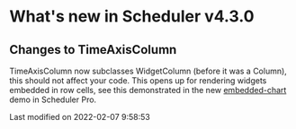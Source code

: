 # What's new in Scheduler v4.3.0

## Changes to TimeAxisColumn

TimeAxisColumn now subclasses WidgetColumn (before it was a Column), this should not affect your code. This opens up
for rendering widgets embedded in row cells, see this demonstrated in the new
[embedded-chart](https://bryntum.com/examples/scheduler-pro/embedded-chart/) demo in Scheduler Pro.


<p class="last-modified">Last modified on 2022-02-07 9:58:53</p>